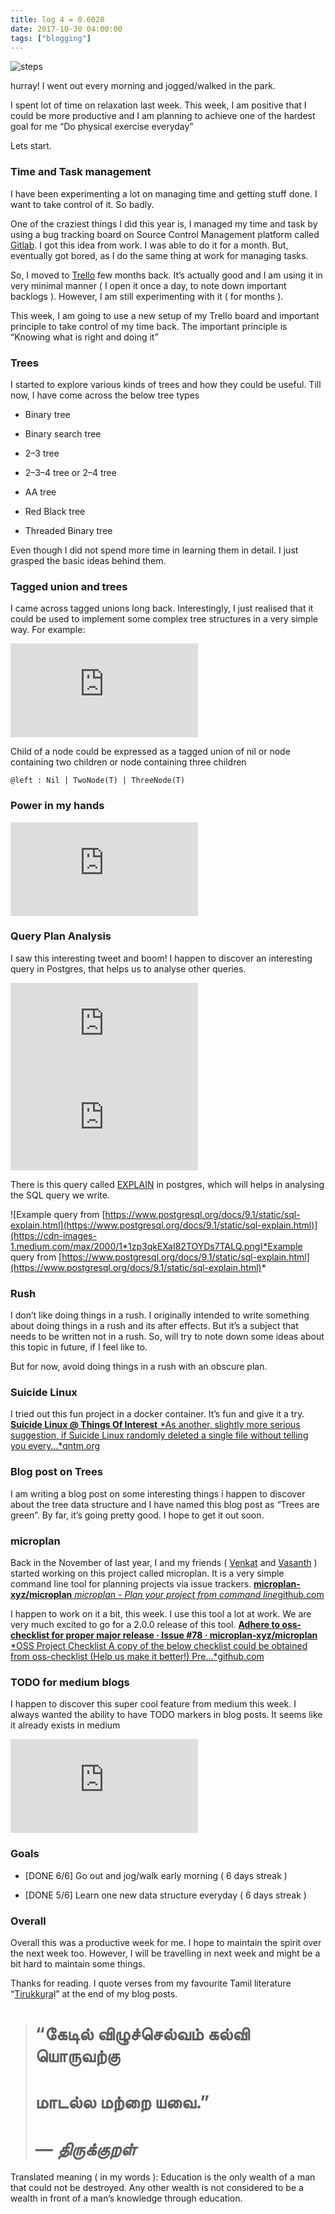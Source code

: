 ```yaml
---
title: log 4 = 0.6020
date: 2017-10-30 04:00:00
tags: ["blogging"]
---
```


![steps](/images/steps.png)

hurray! I went out every morning and jogged/walked in the park.

I spent lot of time on relaxation last week. This week, I am positive that I could be more productive and I am planning to achieve one of the hardest goal for me “Do physical exercise everyday”

Lets start.

### Time and Task management

I have been experimenting a lot on managing time and getting stuff done. I want to take control of it. So badly.

One of the craziest things I did this year is, I managed my time and task by using a bug tracking board on Source Control Management platform called [Gitlab](https://gitlab.com/). I got this idea from work. I was able to do it for a month. But, eventually got bored, as I do the same thing at work for managing tasks.

So, I moved to [Trello](https://trello.com/) few months back. It’s actually good and I am using it in very minimal manner ( I open it once a day, to note down important backlogs ). However, I am still experimenting with it ( for months ).

This week, I am going to use a new setup of my Trello board and important principle to take control of my time back. The important principle is “Knowing what is right and doing it”

### Trees

I started to explore various kinds of trees and how they could be useful. Till now, I have come across the below tree types

* Binary tree

* Binary search tree

* 2–3 tree

* 2–3–4 tree or 2–4 tree

* AA tree

* Red Black tree

* Threaded Binary tree

Even though I did not spend more time in learning them in detail. I just grasped the basic ideas behind them.

### Tagged union and trees

I came across tagged unions long back. Interestingly, I just realised that it could be used to implement some complex tree structures in a very simple way. For example:

<iframe src="https://medium.com/media/03b3f7f0db2fbe576bff5fc0d76e00af" frameborder=0></iframe>

Child of a node could be expressed as a tagged union of nil or node containing two children or node containing three children

    @left : Nil | TwoNode(T) | ThreeNode(T)

### Power in my hands

<iframe src="https://medium.com/media/f6a0713c4faf9678d9aebc2304c1a1ad" frameborder=0></iframe>

### Query Plan Analysis

I saw this interesting tweet and boom! I happen to discover an interesting query in Postgres, that helps us to analyse other queries.

<iframe src="https://medium.com/media/c96d06dcf9aafb9017938e341c28c6c0" frameborder=0></iframe>

<iframe src="https://medium.com/media/b2c052264d82e3d4afa79fa51a5f3b4d" frameborder=0></iframe>

There is this query called [EXPLAIN](https://www.postgresql.org/docs/9.1/static/sql-explain.html) in postgres, which will helps in analysing the SQL query we write.

![Example query from [https://www.postgresql.org/docs/9.1/static/sql-explain.html](https://www.postgresql.org/docs/9.1/static/sql-explain.html)](https://cdn-images-1.medium.com/max/2000/1*1zp3qkEXaI82TOYDs7TALQ.png)*Example query from [https://www.postgresql.org/docs/9.1/static/sql-explain.html](https://www.postgresql.org/docs/9.1/static/sql-explain.html)*

### Rush

I don’t like doing things in a rush. I originally intended to write something about doing things in a rush and its after effects. But it’s a subject that needs to be written not in a rush. So, will try to note down some ideas about this topic in future, if I feel like to.

But for now, avoid doing things in a rush with an obscure plan.

### Suicide Linux

I tried out this fun project in a docker container. It’s fun and give it a try.
[**Suicide Linux @ Things Of Interest**
*As another, slightly more serious suggestion, if Suicide Linux randomly deleted a single file without telling you every…*qntm.org](https://qntm.org/suicide)

### Blog post on Trees

I am writing a blog post on some interesting things i happen to discover about the tree data structure and I have named this blog post as “Trees are green”. By far, it’s going pretty good. I hope to get it out soon.

### microplan

Back in the November of last year, I and my friends ( [Venkat](https://github.com/argonlaser) and [Vasanth](https://twitter.com/11cs103) ) started working on this project called microplan. It is a very simple command line tool for planning projects via issue trackers.
[**microplan-xyz/microplan**
*microplan - Plan your project from command line*github.com](https://github.com/microplan-xyz/microplan)

I happen to work on it a bit, this week. I use this tool a lot at work. We are very much excited to go for a 2.0.0 release of this tool.
[**Adhere to oss-checklist for proper major release · Issue #78 · microplan-xyz/microplan**
*OSS Project Checklist A copy of the below checklist could be obtained from oss-checklist (Help us make it better!) Pre…*github.com](https://github.com/microplan-xyz/microplan/issues/78)

### TODO for medium blogs

I happen to discover this super cool feature from medium this week. I always wanted the ability to have TODO markers in blog posts. It seems like it already exists in medium

<iframe src="https://medium.com/media/43bd7d7cdc7c8a487b48237f1490cb4d" frameborder=0></iframe>

### Goals

* [DONE 6/6] Go out and jog/walk early morning ( 6 days streak )

* [DONE 5/6] Learn one new data structure everyday ( 6 days streak )

### Overall

Overall this was a productive week for me. I hope to maintain the spirit over the next week too. However, I will be travelling in next week and might be a bit hard to maintain some things.

Thanks for reading. I quote verses from my favourite Tamil literature “[Tirukkuṛaḷ](https://en.wikipedia.org/wiki/Tirukku%E1%B9%9Ba%E1%B8%B7)” at the end of my blog posts.
> # “கேடில் விழுச்செல்வம் கல்வி யொருவற்கு
> # மாடல்ல மற்றை யவை.”
> # *— திருக்குறள்*

Translated meaning ( in my words ): Education is the only wealth of a man that could not be destroyed. Any other wealth is not considered to be a wealth in front of a man’s knowledge through education.
